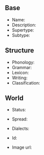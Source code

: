 ## Base
- <span class="text-field" data-tooltip="Text">Name</span>: 
- <span class="text-field" data-tooltip="Text">Description</span>: 
- <span class="text-field" data-tooltip="Text">Supertype</span>: 
- <span class="text-field" data-tooltip="Text">Subtype</span>: 

## Structure
- <span class="text-field" data-tooltip="Text">Phonology</span>: 
- <span class="text-field" data-tooltip="Text">Grammar</span>: 
- <span class="text-field" data-tooltip="Text">Lexicon</span>: 
- <span class="text-field" data-tooltip="Text">Writing</span>: 
- <span class="link-field" data-tooltip="Single Construct">Classification</span>: 

## World
- <span class="text-field" data-tooltip="Text">Status</span>: 
- <span class="multi-link-field" data-tooltip="Multi Location">Spread</span>: 
- <span class="multi-link-field" data-tooltip="Multi Language">Dialects</span>: 

- <span class="text-field" data-tooltip="Text">Id</span>: 
- <span class="text-field" data-tooltip="Text">Image url</span>: 

